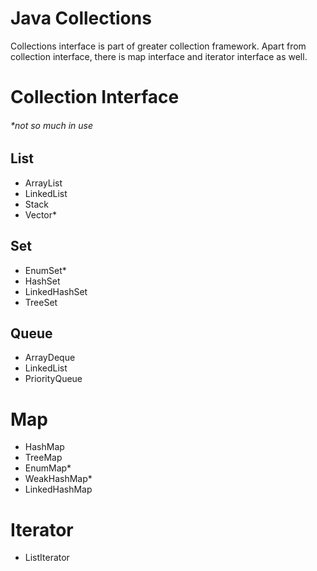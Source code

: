 <h1>Java Collections</h1>
Collections interface is part of greater collection framework. Apart from collection interface, there is map interface and iterator interface as well.
<h1>Collection Interface</h1>
<h6>*not so much in use</h6>
<h2>List</h2>
<ul>
<li>ArrayList</li>
<li>LinkedList</li>
<li>Stack</li>
<li>Vector*</li>
</ul>
<h2>Set</h2>
<ul>
<li>EnumSet*</li>
<li>HashSet</li>
<li>LinkedHashSet</li>
<li>TreeSet</li>
</ul>
<h2>Queue</h2>
<ul>
<li>ArrayDeque</li>
<li>LinkedList</li>
<li>PriorityQueue</li>
</ul>
<h1>Map</h1>
<ul>
<li>HashMap</li>
<li>TreeMap</li>
<li>EnumMap*</li>
<li>WeakHashMap*</li>
<li>LinkedHashMap</li>
</ul>
<h1>Iterator</h1>
<ul>
<li>ListIterator</li>
</ul>
